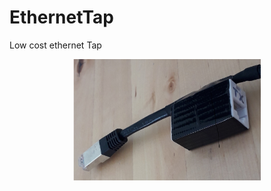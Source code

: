 # EthernetTap
Low cost ethernet Tap

<p align="center">
<img src="https://raw.githubusercontent.com/Art-ut-Kia/EthernetTap/master/WikiIllustrations/5-Flow%20Out%20side.jpg" width="300">
</p>

